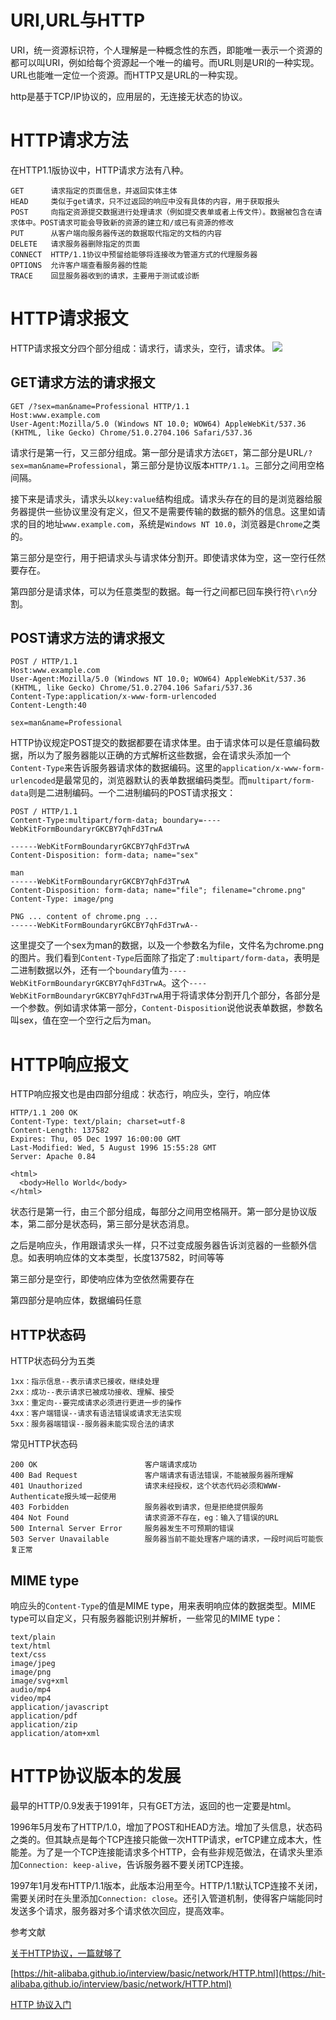 # URI,URL与HTTP
URI，统一资源标识符，个人理解是一种概念性的东西，即能唯一表示一个资源的都可以叫URI，例如给每个资源起一个唯一的编号。而URL则是URI的一种实现。URL也能唯一定位一个资源。而HTTP又是URL的一种实现。

http是基于TCP/IP协议的，应用层的，无连接无状态的协议。

# HTTP请求方法
在HTTP1.1版协议中，HTTP请求方法有八种。
```
GET      请求指定的页面信息，并返回实体主体
HEAD     类似于get请求，只不过返回的响应中没有具体的内容，用于获取报头
POST     向指定资源提交数据进行处理请求（例如提交表单或者上传文件）。数据被包含在请求体中。POST请求可能会导致新的资源的建立和/或已有资源的修改
PUT      从客户端向服务器传送的数据取代指定的文档的内容
DELETE   请求服务器删除指定的页面
CONNECT  HTTP/1.1协议中预留给能够将连接改为管道方式的代理服务器
OPTIONS  允许客户端查看服务器的性能
TRACE    回显服务器收到的请求，主要用于测试或诊断
```

# HTTP请求报文
HTTP请求报文分四个部分组成：请求行，请求头，空行，请求体。
![](https://upload-images.jianshu.io/upload_images/2964446-fdfb1a8fce8de946.png?imageMogr2/auto-orient/strip%7CimageView2/2/w/466)
## GET请求方法的请求报文
```
GET /?sex=man&name=Professional HTTP/1.1
Host:www.example.com
User-Agent:Mozilla/5.0 (Windows NT 10.0; WOW64) AppleWebKit/537.36 (KHTML, like Gecko) Chrome/51.0.2704.106 Safari/537.36

```
请求行是第一行，又三部分组成。第一部分是请求方法`GET`，第二部分是URL`/?sex=man&name=Professional`，第三部分是协议版本`HTTP/1.1`。三部分之间用空格间隔。

接下来是请求头，请求头以`key:value`结构组成。请求头存在的目的是浏览器给服务器提供一些协议里没有定义，但又不是需要传输的数据的额外的信息。这里如请求的目的地址`www.example.com`，系统是`Windows NT 10.0`，浏览器是`Chrome`之类的。

第三部分是空行，用于把请求头与请求体分割开。即使请求体为空，这一空行任然要存在。

第四部分是请求体，可以为任意类型的数据。每一行之间都已回车换行符`\r\n`分割。

## POST请求方法的请求报文
```
POST / HTTP/1.1
Host:www.example.com
User-Agent:Mozilla/5.0 (Windows NT 10.0; WOW64) AppleWebKit/537.36 (KHTML, like Gecko) Chrome/51.0.2704.106 Safari/537.36
Content-Type:application/x-www-form-urlencoded
Content-Length:40

sex=man&name=Professional
```
HTTP协议规定POST提交的数据都要在请求体里。由于请求体可以是任意编码数据，所以为了服务器能以正确的方式解析这些数据，会在请求头添加一个`Content-Type`来告诉服务器请求体的数据编码。这里的`application/x-www-form-urlencoded`是最常见的，浏览器默认的表单数据编码类型。而`multipart/form-data`则是二进制编码。一个二进制编码的POST请求报文：
```
POST / HTTP/1.1
Content-Type:multipart/form-data; boundary=----WebKitFormBoundaryrGKCBY7qhFd3TrwA

------WebKitFormBoundaryrGKCBY7qhFd3TrwA
Content-Disposition: form-data; name="sex"

man
------WebKitFormBoundaryrGKCBY7qhFd3TrwA
Content-Disposition: form-data; name="file"; filename="chrome.png"
Content-Type: image/png

PNG ... content of chrome.png ...
------WebKitFormBoundaryrGKCBY7qhFd3TrwA--
```
这里提交了一个sex为man的数据，以及一个参数名为file，文件名为chrome.png的图片。我们看到`Content-Type`后面除了指定了`:multipart/form-data`，表明是二进制数据以外，还有一个`boundary`值为`----WebKitFormBoundaryrGKCBY7qhFd3TrwA`。这个`----WebKitFormBoundaryrGKCBY7qhFd3TrwA`用于将请求体分割开几个部分，各部分是一个参数。例如请求体第一部分，`Content-Disposition`说他说表单数据，参数名叫sex，值在空一个空行之后为man。

# HTTP响应报文
HTTP响应报文也是由四部分组成：状态行，响应头，空行，响应体
```
HTTP/1.1 200 OK
Content-Type: text/plain; charset=utf-8
Content-Length: 137582
Expires: Thu, 05 Dec 1997 16:00:00 GMT
Last-Modified: Wed, 5 August 1996 15:55:28 GMT
Server: Apache 0.84

<html>
  <body>Hello World</body>
</html>
```
状态行是第一行，由三个部分组成，每部分之间用空格隔开。第一部分是协议版本，第二部分是状态码，第三部分是状态消息。

之后是响应头，作用跟请求头一样，只不过变成服务器告诉浏览器的一些额外信息。如表明响应体的文本类型，长度137582，时间等等

第三部分是空行，即使响应体为空依然需要存在

第四部分是响应体，数据编码任意

## HTTP状态码
HTTP状态码分为五类
```
1xx：指示信息--表示请求已接收，继续处理
2xx：成功--表示请求已被成功接收、理解、接受
3xx：重定向--要完成请求必须进行更进一步的操作
4xx：客户端错误--请求有语法错误或请求无法实现
5xx：服务器端错误--服务器未能实现合法的请求
```
常见HTTP状态码
```
200 OK                        客户端请求成功
400 Bad Request               客户端请求有语法错误，不能被服务器所理解
401 Unauthorized              请求未经授权，这个状态代码必须和WWW-Authenticate报头域一起使用
403 Forbidden                 服务器收到请求，但是拒绝提供服务
404 Not Found                 请求资源不存在，eg：输入了错误的URL
500 Internal Server Error     服务器发生不可预期的错误
503 Server Unavailable        服务器当前不能处理客户端的请求，一段时间后可能恢复正常
```

## MIME type
响应头的`Content-Type`的值是MIME type，用来表明响应体的数据类型。MIME type可以自定义，只有服务器能识别并解析，一些常见的MIME type：
```
text/plain
text/html
text/css
image/jpeg
image/png
image/svg+xml
audio/mp4
video/mp4
application/javascript
application/pdf
application/zip
application/atom+xml
```

# HTTP协议版本的发展
最早的HTTP/0.9发表于1991年，只有GET方法，返回的也一定要是html。

1996年5月发布了HTTP/1.0，增加了POST和HEAD方法。增加了头信息，状态码之类的。但其缺点是每个TCP连接只能做一次HTTP请求，erTCP建立成本大，性能差。为了是一个TCP连接能请求多个HTTP，会有些非规范做法，在请求头里添加`Connection: keep-alive`，告诉服务器不要关闭TCP连接。

1997年1月发布HTTP/1.1版本，此版本沿用至今。HTTP/1.1默认TCP连接不关闭，需要关闭时在头里添加`Connection: close`。还引入管道机制，使得客户端能同时发送多个请求，服务器对多个请求依次回应，提高效率。

参考文献

[关于HTTP协议，一篇就够了](https://www.jianshu.com/p/80e25cb1d81a "关于HTTP协议，一篇就够了")

[https://hit-alibaba.github.io/interview/basic/network/HTTP.html](https://hit-alibaba.github.io/interview/basic/network/HTTP.html)

[HTTP 协议入门](http://www.ruanyifeng.com/blog/2016/08/http.html "HTTP 协议入门")